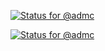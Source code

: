 [![Status for @admc](https://badge.stateful.com/admc/status.svg)](https://app.stateful.com/@admc)

[![Status for @admc](https://badge.stateful.com/admc/dnd.svg)](https://app.stateful.com/@admc)

